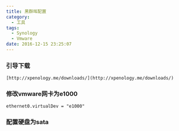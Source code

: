 ```yaml
---
title: 黑群晖配置
category:
  - 工具
tags:
  - Synology
  - Vmware
date: 2016-12-15 23:25:07
---
```


### 引导下载

	[http://xpenology.me/downloads/](http://xpenology.me/downloads/)

### 修改vmware网卡为e1000

	ethernet0.virtualDev = "e1000"

### 配置硬盘为sata
